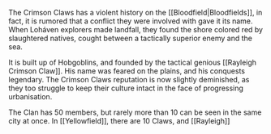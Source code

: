 The Crimson Claws has a violent history on the [[Bloodfield|Bloodfields]], in fact, it is rumored that a conflict they were involved with gave it its name. When Loháven explorers made landfall, they found the shore colored red by slaughtered natives, cought between a tactically superior enemy and the sea. 

It is built up of Hobgoblins, and founded by the tactical genious [[Rayleigh Crimson Claw]]. His name was feared on the plains, and his conquests legendary. The Crimson Claws reputation is now slightly deminished, as they too struggle to keep their culture intact in the face of progressing urbanisation.

The Clan has 50 members, but rarely more than 10 can be seen in the same city at once. In [[Yellowfield]], there are 10 Claws, and [[Rayleigh]]